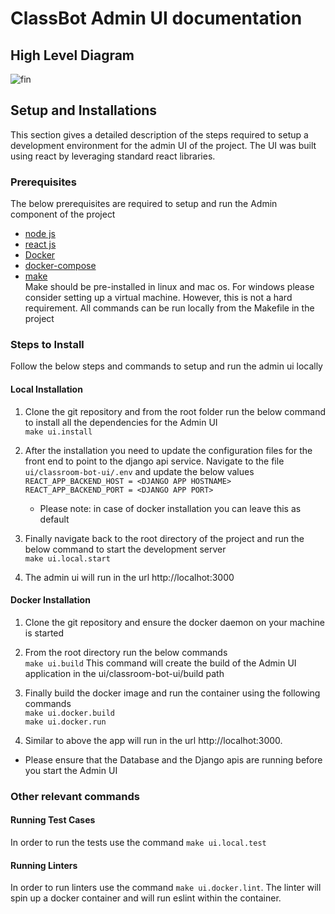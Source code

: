 # ClassBot Admin UI documentation

## High Level Diagram
![fin](https://user-images.githubusercontent.com/59896588/93835394-126c7300-fc4d-11ea-9294-35b513ad408c.jpg)


## Setup and Installations
This section gives a detailed description of the steps required to setup a development environment for the admin UI of the project.
The UI was built using react by leveraging standard react libraries. 

### Prerequisites
The below prerequisites are required to setup and run the Admin component of the project
* [node js](https://nodejs.org/en/download/)
* [react js](https://reactjs.org/)
* [Docker](https://docs.docker.com/get-docker/)
* [docker-compose](https://docs.docker.com/compose/)
* [make](https://www.gnu.org/software/make/)  
    Make should be pre-installed in linux and mac os. For windows please consider setting up a virtual machine. However, this is not a hard requirement. All commands can be run locally from the Makefile in the project

### Steps to Install
Follow the below steps and commands to setup and run the admin ui locally

#### Local Installation
1. Clone the git repository and from the root folder run the below command to install all the dependencies for the Admin UI  
    `make ui.install`

2. After the installation you need to update the configuration files for the front end to point to the django api service. Navigate to the file `ui/classroom-bot-ui/.env` and update the below values  
    `REACT_APP_BACKEND_HOST = <DJANGO APP HOSTNAME>`  
    `REACT_APP_BACKEND_PORT = <DJANGO APP PORT>`  
    * Please note: in case of docker installation you can leave this as default

3. Finally navigate back to the root directory of the project and run the below command to start the development server  
    `make ui.local.start`

4. The admin ui will run in the url http://localhot:3000


#### Docker Installation
1. Clone the git repository and ensure the docker daemon on your machine is started

2. From the root directory run the below commands  
    `make ui.build`  This command will create the build of the Admin UI application in the ui/classroom-bot-ui/build path

3. Finally build the docker image and run the container using the following commands  
    `make ui.docker.build`  
    `make ui.docker.run`  

4. Similar to above the app will run in the url http://localhot:3000.

* Please ensure that the Database and the Django apis are running before you start the Admin UI

### Other relevant commands

#### Running Test Cases
In order to run the tests use the command `make ui.local.test`

#### Running Linters
In order to run linters use the command `make ui.docker.lint`. The linter will spin up a docker container and will run eslint within the container.

